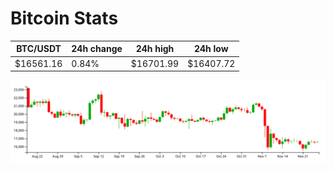 # Bitcoin Stats

BTC/USDT|24h change|24h high|24h low|
|---|---|---|---|
|$16561.16|0.84%|$16701.99|$16407.72|

<img src="./chart.svg">
